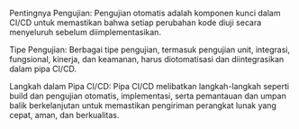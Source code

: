 Pentingnya Pengujian: Pengujian otomatis adalah komponen kunci dalam CI/CD untuk memastikan bahwa setiap perubahan kode diuji secara menyeluruh sebelum diimplementasikan.

Tipe Pengujian: Berbagai tipe pengujian, termasuk pengujian unit, integrasi, fungsional, kinerja, dan keamanan, harus diotomatisasi dan diintegrasikan dalam pipa CI/CD.

Langkah dalam Pipa CI/CD: Pipa CI/CD melibatkan langkah-langkah seperti build dan pengujian otomatis, implementasi, serta pemantauan dan umpan balik berkelanjutan untuk memastikan pengiriman perangkat lunak yang cepat, aman, dan berkualitas.